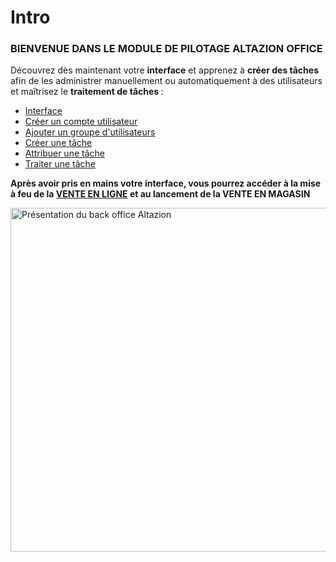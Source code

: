 # Intro


<h3 >BIENVENUE&nbsp;DANS LE MODULE DE PILOTAGE ALTAZION OFFICE</h3>
<p ><span >D&eacute;couvrez d&egrave;s maintenant votre <strong>interface</strong> et&nbsp;</span><span >apprenez &agrave; <strong>cr&eacute;er des t&acirc;ches</strong> afin de les administrer manuellement ou automatiquement &agrave; des utilisateurs et ma&icirc;trisez le <strong>traitement de t&acirc;ches&nbsp;</strong>:</span></p>
<ul >
<li><span ><a title="Interface" href="/fr-fr/start/interface/first-step-interface.md">Interface</a></span></li>
<li><span ><a title="Cr&eacute;er un compte utilisateur" href="/fr-fr/start/interface/creer-compte.md">Cr&eacute;er un compte utilisateur</a></span></li>
<li><span ><a title="Ajouter un groupe d'utilisateurs" href="/fr-fr/start/interface/add-group.md">Ajouter un groupe d'utilisateurs</a></span></li>
<li><span ><a title="Cr&eacute;er une t&acirc;che" href="/fr-fr/start/interface/edit-tasks.md">Cr&eacute;er une t&acirc;che</a></span></li>
<li><span ><a title="Attribuer une t&acirc;che" href="/fr-fr/start/interface/attribuer-task.md">Attribuer une t&acirc;che</a></span></li>
<li><span ><a title="Traiter une t&acirc;che" href="/fr-fr/start/interface/use-tasks.md">Traiter une t&acirc;che</a></span></li>
</ul>


<p ><strong><span >Apr&egrave;s avoir pris en mains votre interface, vous pourrez acc&eacute;der &agrave; la mise &agrave; feu de la <a title="VENTE EN LIGNE" href="/fr-fr/start/vente-online/">VENTE EN LIGNE</a>&nbsp;et au lancement de la VENTE EN MAGASIN</span></strong></p>


<p><img src="https://datasimplemente.blob.core.windows.net/aide/altazionoffice.png" alt="Pr&eacute;sentation du back office Altazion" width="1250" height="550" /></p>

